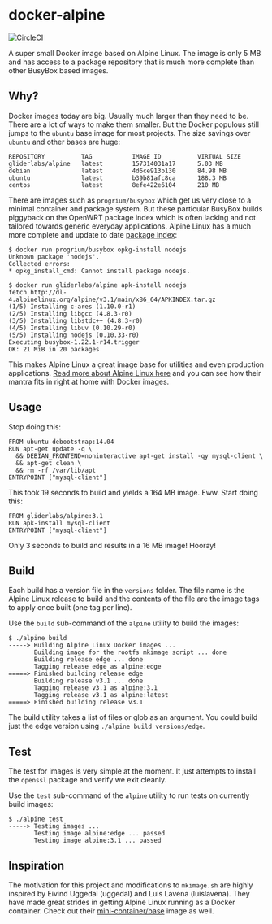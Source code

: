 # docker-alpine

[![CircleCI](https://img.shields.io/circleci/project/gliderlabs/docker-alpine.svg)](https://circleci.com/gh/gliderlabs/docker-alpine)

A super small Docker image based on Alpine Linux. The image is only 5 MB and has access to a package repository that is much more complete than other BusyBox based images.

## Why?

Docker images today are big. Usually much larger than they need to be. There are a lot of ways to make them smaller. But the Docker populous still jumps to the `ubuntu` base image for most projects. The size savings over `ubuntu` and other bases are huge:

```
REPOSITORY          TAG           IMAGE ID          VIRTUAL SIZE
gliderlabs/alpine   latest        157314031a17      5.03 MB
debian              latest        4d6ce913b130      84.98 MB
ubuntu              latest        b39b81afc8ca      188.3 MB
centos              latest        8efe422e6104      210 MB
```

There are images such as `progrium/busybox` which get us very close to a minimal container and package system. But these particular BusyBox builds piggyback on the OpenWRT package index which is often lacking and not tailored towards generic everyday applications. Alpine Linux has a much more complete and update to date [package index][alpine-packages]:

```console
$ docker run progrium/busybox opkg-install nodejs
Unknown package 'nodejs'.
Collected errors:
* opkg_install_cmd: Cannot install package nodejs.

$ docker run gliderlabs/alpine apk-install nodejs
fetch http://dl-4.alpinelinux.org/alpine/v3.1/main/x86_64/APKINDEX.tar.gz
(1/5) Installing c-ares (1.10.0-r1)
(2/5) Installing libgcc (4.8.3-r0)
(3/5) Installing libstdc++ (4.8.3-r0)
(4/5) Installing libuv (0.10.29-r0)
(5/5) Installing nodejs (0.10.33-r0)
Executing busybox-1.22.1-r14.trigger
OK: 21 MiB in 20 packages
```

This makes Alpine Linux a great image base for utilities and even production applications. [Read more about Alpine Linux here][alpine-about] and you can see how their mantra fits in right at home with Docker images.

## Usage

Stop doing this:

```
FROM ubuntu-debootstrap:14.04
RUN apt-get update -q \
  && DEBIAN_FRONTEND=noninteractive apt-get install -qy mysql-client \
  && apt-get clean \
  && rm -rf /var/lib/apt
ENTRYPOINT ["mysql-client"]
```
This took 19 seconds to build and yields a 164 MB image. Eww. Start doing this:

```
FROM gliderlabs/alpine:3.1
RUN apk-install mysql-client
ENTRYPOINT ["mysql-client"]
```

Only 3 seconds to build and results in a 16 MB image! Hooray!

## Build

Each build has a version file in the `versions` folder. The file name is the Alpine Linux release to build and the contents of the file are the image tags to apply once built (one tag per line).

Use the `build` sub-command of the `alpine` utility to build the images:

```console
$ ./alpine build
-----> Building Alpine Linux Docker images ...
       Building image for the rootfs mkimage script ... done
       Building release edge ... done
       Tagging release edge as alpine:edge
=====> Finished building release edge
       Building release v3.1 ... done
       Tagging release v3.1 as alpine:3.1
       Tagging release v3.1 as alpine:latest
=====> Finished building release v3.1
```

The build utility takes a list of files or glob as an argument. You could build just the edge version using `./alpine build versions/edge`.

## Test

The test for images is very simple at the moment. It just attempts to install the `openssl` package and verify we exit cleanly.

Use the `test` sub-command of the `alpine` utility to run tests on currently build images:

```console
$ ./alpine test
-----> Testing images ...
       Testing image alpine:edge ... passed
       Testing image alpine:3.1 ... passed
```

## Inspiration

The motivation for this project and modifications to `mkimage.sh` are highly inspired by Eivind Uggedal (uggedal) and Luis Lavena (luislavena). They have made great strides in getting Alpine Linux running as a Docker container. Check out their [mini-container/base][mini-base] image as well.

[mini-base]: https://github.com/mini-containers/base
[alpine-packages]: http://forum.alpinelinux.org/packages
[alpine-about]: https://www.alpinelinux.org/about/
